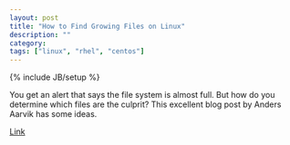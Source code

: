 ```yaml
---
layout: post
title: "How to Find Growing Files on Linux"
description: ""
category: 
tags: ["linux", "rhel", "centos"]
---
```

{% include JB/setup %}

You get an alert that says the file system is almost full.  But how do you determine which files are the culprit?  This excellent blog post by Anders Aarvik has some ideas.

[Link](http://aarvik.dk/how-to-find-growing-files-on-linux/)